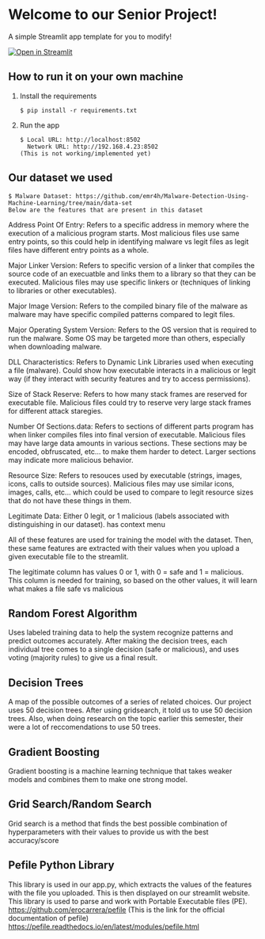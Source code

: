 # Welcome to our Senior Project!

A simple Streamlit app template for you to modify!

[![Open in Streamlit](https://static.streamlit.io/badges/streamlit_badge_black_white.svg)](https://blank-app-template.streamlit.app/)

## How to run it on your own machine ##

1. Install the requirements

   ```
   $ pip install -r requirements.txt
   ```

2. Run the app

   ```
   $ Local URL: http://localhost:8502
     Network URL: http://192.168.4.23:8502
   (This is not working/implemented yet)
   ```

## Our dataset we used ##
   ```
   $ Malware Dataset: https://github.com/emr4h/Malware-Detection-Using-Machine-Learning/tree/main/data-set
   Below are the features that are present in this dataset
   ```
   Address Point Of Entry: Refers to a specific address in memory where the execution of a malicious program starts. Most malicious files use same    entry points, so this could help in identifying malware vs legit files as legit files have different entry points as a whole.
 
Major Linker Version: Refers to specific version of a linker that compiles the source code of an execuatble and links them to a library so that they can be executed. Malicious files may use specific linkers or (techniques of linking to libraries or other executables).
 
Major Image Version: Refers to the compiled binary file of the malware as malware may have specific compiled patterns compared to legit files.
 
Major Operating System Version: Refers to the OS version that is required to run the malware. Some OS may be targeted more than others, especially when downloading malware.
 
DLL Characteristics: Refers to Dynamic Link Libraries used when executing a file (malware). Could show how executable interacts in a malicious or legit way (if they interact with security features and try to access permissions).
 
Size of Stack Reserve: Refers to how many stack frames are reserved for executable file. Malicious files could try to reserve very large stack frames for different attack staregies.
 
Number Of Sections.data: Refers to sections of different parts program has when linker compiles files into final version of executable. Malicious files may have large data amounts in various sections. These sections may be encoded, obfruscated, etc... to make them harder to detect. Larger sections may indicate more malicious behavior.
 
Resource Size: Refers to resouces used by executable (strings, images, icons, calls to outside sources). Malicious files may use similar icons, images, calls, etc... which could be used to compare to legit resource sizes that do not have these things in them.
 
Legitimate Data: Either 0 legit, or 1 malicious (labels associated with distinguishing in our dataset).
has context menu

All of these features are used for training the model with the dataset. Then, these same features are extracted with their values when you upload a given executable file to the streamlit.

The legitimate column has values 0 or 1, with 0 = safe and 1 = malicious. This column is needed for training, so based on the other values, it will learn what makes a file safe vs malicious






## Random Forest Algorithm ##
   Uses labeled training data to help the system recognize patterns and predict outcomes accurately. After making the decision trees, each individual tree comes to a single decision (safe or malicious), and uses voting (majority rules) to give us a final result.

## Decision Trees ## 
   A map of the possible outcomes of a series of related choices. Our project uses 50 decision trees. After using gridsearch, it told us to use 50 decision trees. Also, when doing research on the topic earlier this semester, their were a lot of reccomendations to use 50 trees.

## Gradient Boosting ##
   Gradient boosting is a machine learning technique that takes weaker models and combines them to make one strong model. 

## Grid Search/Random Search ##
   Grid search is a method that finds the best possible combination of hyperparameters with their values to provide us with the best accuracy/score


## Pefile Python Library ##

   This library is used in our app.py, which extracts the values of the features with the file you uploaded. This is then displayed on our streamlit website. This library is used to parse and work with Portable Executable files (PE).
   https://github.com/erocarrera/pefile (This is the link for the official documentation of pefile)
   https://pefile.readthedocs.io/en/latest/modules/pefile.html
   



